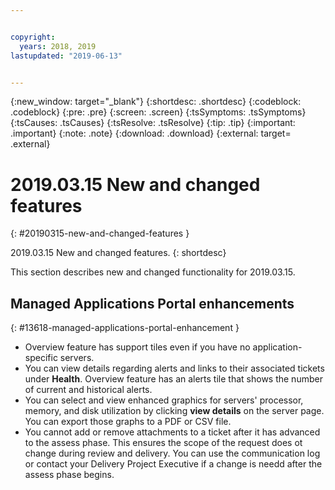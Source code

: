 ```yaml
---


copyright:
  years: 2018, 2019
lastupdated: "2019-06-13"


---
```


{:new_window: target="_blank"} 
{:shortdesc: .shortdesc} 
{:codeblock: .codeblock} 
{:pre: .pre} 
{:screen: .screen} 
{:tsSymptoms: .tsSymptoms} 
{:tsCauses: .tsCauses} 
{:tsResolve: .tsResolve} 
{:tip: .tip} 
{:important: .important} 
{:note: .note} 
{:download: .download} 
{:external: target= .external} 

# 2019.03.15 New and changed features
{: #20190315-new-and-changed-features } 

2019.03.15 New and changed features.
{: shortdesc} 

This section describes new and changed functionality for 2019.03.15.

## Managed Applications Portal enhancements
{: #13618-managed-applications-portal-enhancement } 

  - Overview feature has support tiles even if you have no
    application-specific servers.
  - You can view details regarding alerts and links to their associated
    tickets under **Health**. Overview feature has an alerts tile that
    shows the number of current and historical alerts.
  - You can select and view enhanced graphics for servers' processor,
    memory, and disk utilization by clicking **view details** on the
    server page. You can export those graphs to a PDF or CSV file.
  - You cannot add or remove attachments to a ticket after it has
    advanced to the assess phase. This ensures the scope of the request
    does ot change during review and delivery. You can use the
    communication log or contact your Delivery Project Executive if a
    change is needd after the assess phase begins.
